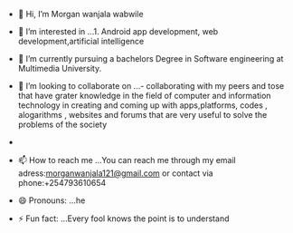 - 👋 Hi, I’m Morgan wanjala wabwile
- 👀 I’m interested in ...1. Android app development, web development,artificial intelligence
- 🌱 I’m currently pursuing a bachelors Degree in Software engineering at Multimedia University.
- 💞️ I’m looking to collaborate on ...- collaborating with my peers and tose that have grater knowledge in the field of computer and information technology in creating and coming up with apps,platforms, codes , alogarithms , websites and forums that are very useful to solve the problems of the society

- 
- 📫 How to reach me ...You can reach me through my email adress:morganwanjala121@gmail.com or contact via phone:+254793610654
- 😄 Pronouns: ...he
- ⚡ Fun fact: ...Every fool knows the point is to understand

<!---
lusanya/lusanya is a ✨ special ✨ repository because its `README.md` (this file) appears on your GitHub profile.
You can click the Preview link to take a look at your changes.
--->
